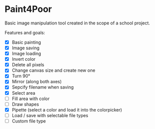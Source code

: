 # Paint4Poor
Basic image manipulation tool created in the scope of a school project.

Features and goals:
- [x] Basic painting
- [x] Image saving
- [x] Image loading
- [X] Invert color
- [X] Delete all pixels
- [X] Change canvas size and create new one
- [X] Turn 90°
- [X] Mirror (along both axes)
- [X] Sepcify filename when saving
- [X] Select area
- [ ] Fill area with color
- [ ] Draw shapes
- [X] Pipette (select a color and load it into the colorpicker)
- [ ] Load / save with selectable file types
- [ ] Custom file type
